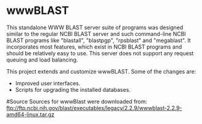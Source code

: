 wwwBLAST
===================
This standalone WWW BLAST server suite of programs was designed similar to the regular NCBI BLAST server and such command-line NCBI BLAST programs like "blastall", "blastpgp", "rpsblast" and "megablast". It incorporates most features, which exist in NCBI BLAST programs and should be relatively easy to use. This server does not support any request queuing and load balancing.

This project extends and customize wwwBLAST. Some of the changes are:
* Improved user interfaces.
* Scripts for upgrading the installed databases.

#Source
Sources for wwwBlast were downloaded from:
ftp://ftp.ncbi.nih.gov/blast/executables/legacy/2.2.9/wwwblast-2.2.9-amd64-linux.tar.gz
